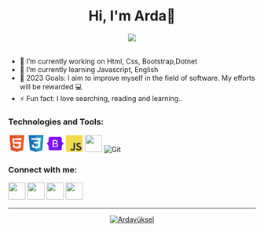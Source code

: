 <h1 align="center">Hi, I'm Arda👋</h1>

<div align="center">
    <img src="https://media3.giphy.com/media/HEPwfdu6T6svpPE1eN/200.webp?cid=ecf05e47j99y9mlzfk42vy8ujkcf5ei98ztta9mkt7o8mwlm&rid=200.webp&ct=s"
        width="180px" />
    <br />
</div>


##
- 🔭 I’m currently working on Html, Css, Bootstrap,Dotnet
- 🌱 I’m currently learning Javascript, English
- 🥅 2023 Goals: I aim to improve myself in the field of software. My efforts will be rewarded 💻
- ⚡ Fun fact: I love searching, reading and learning..

<h3 align="left">Technologies and Tools:</h3>
<p align="left">
  <img src="https://raw.githubusercontent.com/devicons/devicon/master/icons/html5/html5-original.svg" alt="html5" width="35" height="35"/>
  <img src="https://raw.githubusercontent.com/devicons/devicon/master/icons/css3/css3-original.svg" alt="css3" width="35" height="35"/>
  <img src="https://raw.githubusercontent.com/devicons/devicon/master/icons/bootstrap/bootstrap-original.svg" alt="bootstrap" width="35" height="35"/>   
  <img src="https://raw.githubusercontent.com/devicons/devicon/master/icons/javascript/javascript-original.svg" alt="javascript" width="35" height="35"/>
  <img src="https://yt3.ggpht.com/_q52i8bUAEvcb7JR4e-eNTv23y2A_wg5sCz0NC0GrGtcw1CRMWJSOPVHUDh_bngD0q4gMvVeoA=s900-c-k-c0x00ffffff-no-rj" width="35" height="35">
  <img src="https://raw.githubusercontent.com/danielcranney/readme-generator/main/public/icons/skills/git-colored.svg" width="35" height="35" alt="Git" />
</p>  
    
<h3 align="left">Connect with me:</h3>
<p align="left">
    <a href="https://discord.com/users/arda#2939" target="_blank" rel="noreferrer"><img src="https://raw.githubusercontent.com/danielcranney/readme-generator/main/public/icons/socials/discord.svg" width="35" height="35" /></a> 
    <a href="https://github.com/yukselarda" target="_blank" rel="noreferrer"><img src="https://raw.githubusercontent.com/danielcranney/readme-generator/main/public/icons/socials/github.svg" width="35" height="35"/></a> 
    <a href="https://www.linkedin.com/in/arda-y%C3%BCksel-a81a02221/" target="_blank" rel="noreferrer"><img src="https://raw.githubusercontent.com/danielcranney/readme-generator/main/public/icons/socials/linkedin.svg" width="35" height="35" /></a> 
    <a href="mailto:ardafb3458@gmail.com" target="_blank" rel="noreferrer" ><img src="https://img.icons8.com/color/48/4a90e2/gmail.png" width="35" height="35"/>
</p>
<hr>

<div align="center">
<img src="https://github-readme-stats.vercel.app/api?username=yukselarda&show_icons=true&theme=gotham" alt="Ardayüksel"  height="180" />
</div>
